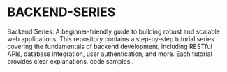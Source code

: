 # BACKEND-SERIES
Backend Series: A beginner-friendly guide to building robust and scalable web applications. This repository contains a step-by-step tutorial series covering the fundamentals of backend development, including RESTful APIs, database integration, user authentication, and more. Each tutorial provides clear explanations, code samples .
